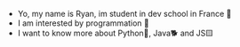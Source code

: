 - Yo, my name is Ryan, im student in dev school in France 🥖
- I am interested by programmation 🤖
- I want to know more about Python🐍, Java🐕 and JS🟨


<!---
RyanBouard/RyanBouard is a ✨ special ✨ repository because its `README.md` (this file) appears on your GitHub profile.
You can click the Preview link to take a look at your changes.
--->
